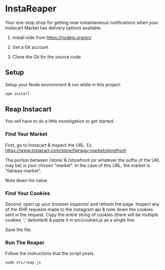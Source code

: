# InstaReaper
Your one-stop shop for getting near instantaneous notifications when your Instacart Market has delivery options available.

1. install nide from https://nodejs.org/en/

2. Get a Git account

3. Clone the Git for the source code


## Setup
Setup your Node environment & run while in this project:
```bash
npm install
```

## Reap Instacart
You will have to do a little investigation to get started.

### Find Your Market
First, go to Instacart & inspect the URL. Ex. https://www.instacart.com/store/fairway-market/storefront

The portion between /store/ & /storefront (or whatever the suffix of the URL may be) is your chosen "market". In the case of this URL, the market is "fairway-market".

Note down his value.

### Find Your Cookies
Second, open up your browser inspector and refresh the page. Inspect any of the XHR requests made to the instagram api & note down the cookies sent in the request. Copy the entire string of cookies (there will be multiple cookies ';' delimited) & paste it in src/cookies.js as a single line. 

Save the file.

### Run The Reaper
Follow the instructions that the script posts.
```bash
node src/reap.js
```

